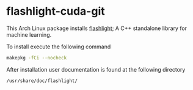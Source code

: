 # flashlight-cuda-git

This Arch Linux package installs [flashlight](https://github.com/flashlight/flashlight.git); A C++ standalone library for machine learning.

To install execute the following command

```bash
makepkg -fCi --nocheck
```

After installation user documentation is found at the following directory

```bash
/usr/share/doc/flashlight/
```
